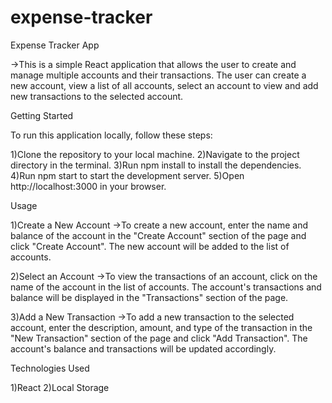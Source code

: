 # expense-tracker
Expense Tracker App

->This is a simple React application that allows the user to create and manage multiple accounts and their transactions. The user can create a new account, view a list of all accounts, select an account to view and add new transactions to the selected account.

Getting Started

To run this application locally, follow these steps:

1)Clone the repository to your local machine.
2)Navigate to the project directory in the terminal.
3)Run npm install to install the dependencies.
4)Run npm start to start the development server.
5)Open http://localhost:3000 in your browser.

Usage

1)Create a New Account
->To create a new account, enter the name and balance of the account in the "Create Account" section of the page and click "Create Account". The new account will be added to the list of accounts.

2)Select an Account
->To view the transactions of an account, click on the name of the account in the list of accounts. The account's transactions and balance will be displayed in the "Transactions" section of the page.

3)Add a New Transaction
->To add a new transaction to the selected account, enter the description, amount, and type of the transaction in the "New Transaction" section of the page and click "Add Transaction". The account's balance and transactions will be updated accordingly.

Technologies Used

1)React
2)Local Storage

